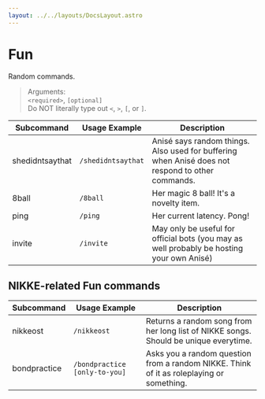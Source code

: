 ```yaml
---
layout: ../../layouts/DocsLayout.astro
---
```


# Fun

Random commands.

> Arguments: <br>
> `<required>`, `[optional]`<br>
> Do NOT literally type out `<`, `>`, `[`, or `]`.

| Subcommand | Usage Example | Description |
| --- | --- | --- |
| shedidntsaythat | `/shedidntsaythat` | Anisé says random things. Also used for buffering when Anisé does not respond to other commands. |
| 8ball | `/8ball` | Her magic 8 ball! It's a novelty item. |
| ping | `/ping` | Her current latency. Pong! |
| invite | `/invite` | May only be useful for official bots (you may as well probably be hosting your own Anisé) |

## NIKKE-related Fun commands
| Subcommand | Usage Example | Description |
| --- | --- | --- |
| nikkeost | `/nikkeost` | Returns a random song from her long list of NIKKE songs. Should be unique everytime. |
| bondpractice | `/bondpractice [only-to-you]` | Asks you a random question from a random NIKKE. Think of it as roleplaying or something. |